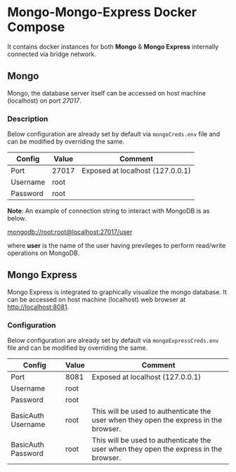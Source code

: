 # Mongo-Mongo-Express Docker Compose

It contains docker instances for both **Mongo** & **Mongo Express** internally connected via bridge network.

## Mongo

Mongo, the database server itself can be accessed on host machine (localhost) on port _27017_.

### Description

Below configuration are already set by default via `mongoCreds.env` file and can be modified by overriding the same.

| Config   | Value | Comment                          |
| -------- | ----- | -------------------------------- |
| Port     | 27017 | Exposed at localhost (127.0.0.1) |
| Username | root  |                                  |
| Password | root  |                                  |

**Note**: An example of connection string to interact with MongoDB is as below.

[mongodb://root:root@localhost:27017/user](mongodb://root:root@localhost:27017/user)

where **user** is the name of the user having previleges to perform read/write operations on MongoDB.

## Mongo Express

Mongo Express is integrated to graphically visualize the mongo database.
It can be accessed on host machine (localhost) web browser at [http://localhost:8081](http://localhost:8081).

### Configuration

Below configuration are already set by default via `mongoExpressCreds.env` file and can be modified by overriding the same.

| Config   | Value | Comment                          |
| -------- | ----- | -------------------------------- |
| Port     | 8081  | Exposed at localhost (127.0.0.1) |
| Username | root  |                                  |
| Password | root  |                                  |
| BasicAuth Username | root | This will be used to authenticate the user when they open the express in the browser. |
| BasicAuth Password | root | This will be used to authenticate the user when they open the express in the browser. |

